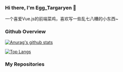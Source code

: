 ### Hi there, I'm Egg_Targaryen 👋

一个喜爱Vue.js的前端菜鸡，喜欢写一些乱七八糟的小东西~

### Github Overview

[![Anurag's github stats](https://github-readme-stats.vercel.app/api?username=dzxrly&count_private=true&show_icons=true&theme=radical)](https://github.com/anuraghazra/github-readme-stats)

[![Top Langs](https://github-readme-stats.vercel.app/api/top-langs/?username=dzxrly&layout=compact&theme=radical)](https://github.com/anuraghazra/github-readme-stats)

### My Repositories


